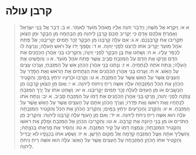 # קרבן עולה

> א א: וַיִּקְרָא אֶל מֹשֶׁה; וַיְדַבֵּר יְהוָה אֵלָיו מֵאֹהֶל מוֹעֵד לֵאמֹר.
> א ב: דַּבֵּר אֶל בְּנֵי יִשְׂרָאֵל וְאָמַרְתָּ אֲלֵהֶם אָדָם כִּי יַקְרִיב מִכֶּם קָרְבָּן לַיהוָה מִן הַבְּהֵמָה מִן הַבָּקָר וּמִן הַצֹּאן תַּקְרִיבוּ אֶת קָרְבַּנְכֶם.
> א ג: אִם עֹלָה קָרְבָּנוֹ מִן הַבָּקָר זָכָר תָּמִים יַקְרִיבֶנּוּ; אֶל פֶּתַח אֹהֶל מוֹעֵד יַקְרִיב אֹתוֹ לִרְצֹנוֹ לִפְנֵי יְהוָה.
> א ד: וְסָמַךְ יָדוֹ עַל רֹאשׁ הָעֹלָה; וְנִרְצָה לוֹ לְכַפֵּר עָלָיו.
> א ה: וְשָׁחַט אֶת בֶּן הַבָּקָר לִפְנֵי יְהוָה; וְהִקְרִיבוּ בְּנֵי אַהֲרֹן הַכֹּהֲנִים אֶת הַדָּם וְזָרְקוּ אֶת הַדָּם עַל הַמִּזְבֵּחַ סָבִיב אֲשֶׁר פֶּתַח אֹהֶל מוֹעֵד.
> א ו: וְהִפְשִׁיט אֶת הָעֹלָה; וְנִתַּח אֹתָהּ לִנְתָחֶיהָ.
> א ז: וְנָתְנוּ בְּנֵי אַהֲרֹן הַכֹּהֵן אֵשׁ עַל הַמִּזְבֵּחַ; וְעָרְכוּ עֵצִים עַל הָאֵשׁ.
> א ח: וְעָרְכוּ בְּנֵי אַהֲרֹן הַכֹּהֲנִים אֵת הַנְּתָחִים אֶת הָרֹאשׁ וְאֶת הַפָּדֶר עַל הָעֵצִים אֲשֶׁר עַל הָאֵשׁ אֲשֶׁר עַל הַמִּזְבֵּחַ.
> א ט: וְקִרְבּוֹ וּכְרָעָיו יִרְחַץ בַּמָּיִם; וְהִקְטִיר הַכֹּהֵן אֶת הַכֹּל הַמִּזְבֵּחָה עֹלָה אִשֵּׁה רֵיחַ נִיחוֹחַ לַיהוָה.
> א י: וְאִם מִן הַצֹּאן קָרְבָּנוֹ מִן הַכְּשָׂבִים אוֹ מִן הָעִזִּים לְעֹלָה זָכָר תָּמִים יַקְרִיבֶנּוּ.
> א יא: וְשָׁחַט אֹתוֹ עַל יֶרֶךְ הַמִּזְבֵּחַ צָפֹנָה לִפְנֵי יְהוָה; וְזָרְקוּ בְּנֵי אַהֲרֹן הַכֹּהֲנִים אֶת דָּמוֹ עַל הַמִּזְבֵּחַ סָבִיב.
> א יב: וְנִתַּח אֹתוֹ לִנְתָחָיו וְאֶת רֹאשׁוֹ וְאֶת פִּדְרוֹ; וְעָרַךְ הַכֹּהֵן אֹתָם עַל הָעֵצִים אֲשֶׁר עַל הָאֵשׁ אֲשֶׁר עַל הַמִּזְבֵּחַ.
> א יג: וְהַקֶּרֶב וְהַכְּרָעַיִם יִרְחַץ בַּמָּיִם; וְהִקְרִיב הַכֹּהֵן אֶת הַכֹּל וְהִקְטִיר הַמִּזְבֵּחָה עֹלָה הוּא אִשֵּׁה רֵיחַ נִיחֹחַ לַיהוָה.
> א יד: וְאִם מִן הָעוֹף עֹלָה קָרְבָּנוֹ לַיהוָה:  וְהִקְרִיב מִן הַתֹּרִים אוֹ מִן בְּנֵי הַיּוֹנָה אֶת קָרְבָּנוֹ.
> א טו: וְהִקְרִיבוֹ הַכֹּהֵן אֶל הַמִּזְבֵּחַ וּמָלַק אֶת רֹאשׁוֹ וְהִקְטִיר הַמִּזְבֵּחָה; וְנִמְצָה דָמוֹ עַל קִיר הַמִּזְבֵּחַ.
> א טז: וְהֵסִיר אֶת מֻרְאָתוֹ בְּנֹצָתָהּ; וְהִשְׁלִיךְ אֹתָהּ אֵצֶל הַמִּזְבֵּחַ קֵדְמָה אֶל מְקוֹם הַדָּשֶׁן.
> א יז: וְשִׁסַּע אֹתוֹ בִכְנָפָיו לֹא יַבְדִּיל וְהִקְטִיר אֹתוֹ הַכֹּהֵן הַמִּזְבֵּחָה עַל הָעֵצִים אֲשֶׁר עַל הָאֵשׁ:  עֹלָה הוּא אִשֵּׁה רֵיחַ נִיחֹחַ לַיהוָה. 
 

